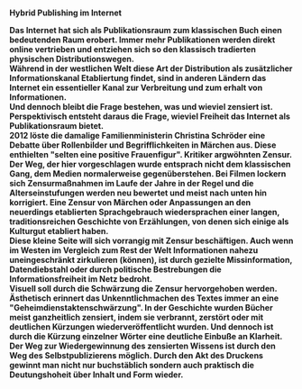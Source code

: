 <h4>Hybrid Publishing im Internet</4>


<p>Das Internet hat sich als Publikationsraum zum klassischen Buch einen bedeutenden Raum erobert. Immer mehr Publikationen werden direkt online vertrieben und entziehen sich so den klassisch tradierten physischen Distributionswegen.
<br>
Während in der westlichen Welt diese Art der Distribution als zusätzlicher Informationskanal Etabliertung findet, sind in anderen Ländern das Internet ein essentieller Kanal zur Verbreitung und zum erhalt von Informationen.
<br>
Und dennoch bleibt die Frage bestehen, was und wieviel zensiert ist. Perspektivisch entsteht daraus die Frage, wieviel Freiheit das Internet als Publikationsraum bietet.
<br>
2012 löste die damalige Familienministerin Christina Schröder eine Debatte über Rollenbilder und Begrifflichkeiten in Märchen aus. Diese enthielten "selten eine positive Frauenfigur". Kritiker argwöhnten Zensur.
<br>
Der Weg, der hier vorgeschlagen wurde entsprach nicht dem klassischen Gang, dem Medien normalerweise gegenüberstehen. Bei Filmen lockern sich Zensurmaßnahmen im Laufe der Jahre in der Regel und die Alterseinstufungen werden neu bewertet und meist nach unten hin korrigiert. Eine Zensur von Märchen oder Anpassungen an den neuerdings etablierten Sprachgebrauch wiedersprachen einer langen, traditionsreichen Geschichte von Erzählungen, von denen sich einige als Kulturgut etabliert haben.
<br>
Diese kleine Seite will sich vorrangig mit Zensur beschäftigen. Auch wenn im Westen im Vergleich zum Rest der Welt Informationen nahezu uneingeschränkt zirkulieren (können), ist durch gezielte Missinformation, Datendiebstahl oder durch politische Bestrebungen die Informationsfreiheit im Netz bedroht.
<br>
Visuell soll durch die Schwärzung die Zensur hervorgehoben werden. Ästhetisch erinnert das Unkenntlichmachen des Textes immer an eine "Geheimdienstaktenschwärzung". In der Geschichte wurden Bücher meist ganzheitlich zensiert, indem sie verbrannt, zerstört oder mit deutlichen Kürzungen wiederveröffentlicht wurden. Und dennoch ist durch die Kürzung einzelner Wörter eine deutliche Einbuße an Klarheit. Der Weg zur Wiedergewinnung des zensierten Wissens ist durch den Weg des Selbstpublizierens möglich. Durch den Akt des Druckens gewinnt man nicht nur buchstäblich sondern auch praktisch die Deutungshoheit über Inhalt und Form wieder.

</p>

